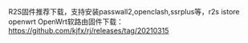 R2S固件推荐下载，支持安装passwall2,openclash,ssrplus等，r2s istore openwrt
OpenWrt软路由固件下载：https://github.com/kjfx/rj/releases/tag/20210315<br>
